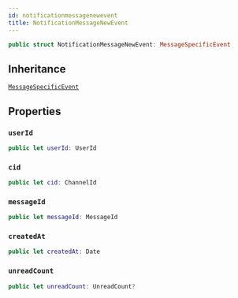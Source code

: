 ```yaml
---
id: notificationmessagenewevent 
title: NotificationMessageNewEvent
--- 
```


``` swift
public struct NotificationMessageNewEvent: MessageSpecificEvent 
```

## Inheritance

[`MessageSpecificEvent`](MessageSpecificEvent)

## Properties

### `userId`

``` swift
public let userId: UserId
```

### `cid`

``` swift
public let cid: ChannelId
```

### `messageId`

``` swift
public let messageId: MessageId
```

### `createdAt`

``` swift
public let createdAt: Date
```

### `unreadCount`

``` swift
public let unreadCount: UnreadCount?
```
